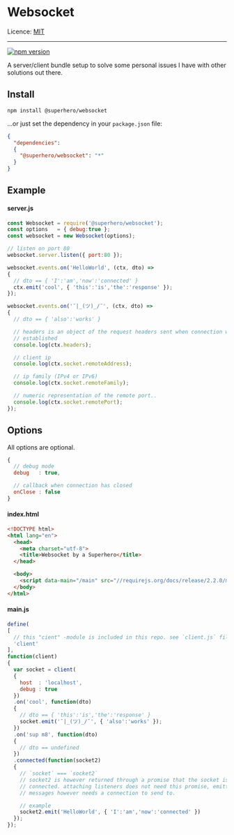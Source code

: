 # Websocket

Licence: [MIT](https://opensource.org/licenses/MIT)

---

[![npm version](https://badge.fury.io/js/%40superhero%2Fwebsocket.svg)](https://badge.fury.io/js/%40superhero%2Fwebsocket)

A server/client bundle setup to solve some personal issues I have with other solutions out there.

## Install

`npm install @superhero/websocket`

...or just set the dependency in your `package.json` file:

```json
{
  "dependencies":
  {
    "@superhero/websocket": "*"
  }
}
```

## Example

#### server.js

```javascript
const Websocket = require('@superhero/websocket');
const options   = { debug:true };
const websocket = new Websocket(options);

// listen on port 80
websocket.server.listen({ port:80 });

websocket.events.on('HelloWorld', (ctx, dto) =>
{
  // dto == { 'I':'am','now':'connected' }
  ctx.emit('cool', { 'this':'is','the':'response' });
});

websocket.events.on('¯|_(ツ)_/¯', (ctx, dto) =>
{
  // dto == { 'also':'works' }

  // headers is an object of the request headers sent when connection was
  // established
  console.log(ctx.headers);

  // client ip
  console.log(ctx.socket.remoteAddress);

  // ip family (IPv4 or IPv6)
  console.log(ctx.socket.remoteFamily);

  // numeric representation of the remote port..
  console.log(ctx.socket.remotePort);
});
```

## Options

All options are optional.

```javascript
{
  // debug mode
  debug   : true,

  // callback when connection has closed
  onClose : false
}
```

#### index.html

```html
<!DOCTYPE html>
<html lang="en">
  <head>
    <meta charset="utf-8">
    <title>Websocket by a Superhero</title>
  </head>

  <body>
    <script data-main="/main" src="//requirejs.org/docs/release/2.2.0/minified/require.js"></script>
  </body>
</html>
```

#### main.js

```javascript
define(
[
  // this "cient" -module is included in this repo. see `client.js` file
  'client'
],
function(client)
{
  var socket = client(
  {
    host  : 'localhost',
    debug : true
  })
  .on('cool', function(dto)
  {
    // dto == { 'this':'is','the':'response' }
    socket.emit('¯|_(ツ)_/¯', { 'also':'works' });
  })
  .on('sup m8', function(dto)
  {
    // dto == undefined
  })
  .connected(function(socket2)
  {
    // `socket` === `socket2`
    // socket2 is however returned through a promise that the socket is
    // connected. attaching listeners does not need this promise, emitting
    // messages however needs a connection to send to.

    // example
    socket2.emit('HelloWorld', { 'I':'am','now':'connected' })
  });
});
```
